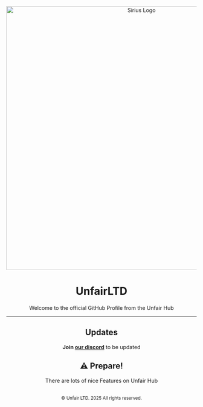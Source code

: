 <div align="center">
  <picture>
  <source media="(prefers-color-scheme: dark)" srcset="https://i.postimg.cc/sgSxc0rx/Unbenannt.png" />
  <img alt="Sirius Logo" width="700" src=""/>
  </picture>
  
  <h1>UnfairLTD</h1>

  <p>Welcome to the official GitHub Profile from the Unfair Hub </p>

  <hr>
  
  ## Updates
  **Join [our discord](https://discord.gg/7m6n24djSh)** to be updated

  ## ⚠️ Prepare!
  There are lots of nice Features on Unfair Hub

  <br>
  <sub>© Unfair LTD. 2025 All rights reserved.</sub><br>
</div>
